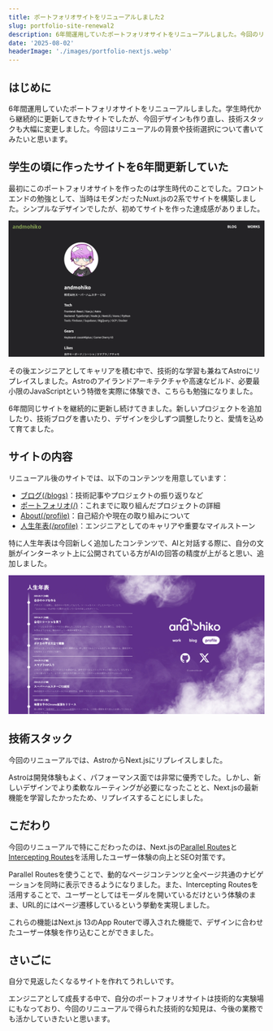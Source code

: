 ```yaml
---
title: ポートフォリオサイトをリニューアルしました2
slug: portfolio-site-renewal2
description: 6年間運用していたポートフォリオサイトをリニューアルしました。今回のリプレイスのこだわりについて書きました。
date: '2025-08-02'
headerImage: './images/portfolio-nextjs.webp'
---
```


## はじめに

6年間運用していたポートフォリオサイトをリニューアルしました。学生時代から継続的に更新してきたサイトでしたが、今回デザインも作り直し、技術スタックも大幅に変更しました。今回はリニューアルの背景や技術選択について書いてみたいと思います。

## 学生の頃に作ったサイトを6年間更新していた

最初にこのポートフォリオサイトを作ったのは学生時代のことでした。フロントエンドの勉強として、当時はモダンだったNuxt.jsの2系でサイトを構築しました。シンプルなデザインでしたが、初めてサイトを作った達成感がありました。

![昔のandmohiko.dev](./images/portfolio-astro.png)

その後エンジニアとしてキャリアを積む中で、技術的な学習も兼ねてAstroにリプレイスしました。Astroのアイランドアーキテクチャや高速なビルド、必要最小限のJavaScriptという特徴を実際に体験でき、こちらも勉強になりました。

6年間同じサイトを継続的に更新し続けてきました。新しいプロジェクトを追加したり、技術ブログを書いたり、デザインを少しずつ調整したりと、愛情を込めて育てました。

## サイトの内容

リニューアル後のサイトでは、以下のコンテンツを用意しています：

- [ブログ(/blogs)](/blogs)：技術記事やプロジェクトの振り返りなど
- [ポートフォリオ(/)](/)：これまでに取り組んだプロジェクトの詳細
- [About(/profile)](/profile)：自己紹介や現在の取り組みについて
- [人生年表(/profile)](/profile#timeline)：エンジニアとしてのキャリアや重要なマイルストーン

特に人生年表は今回新しく追加したコンテンツで、AIと対話する際に、自分の文脈がインターネット上に公開されている方がAIの回答の精度が上がると思い、追加しました。

![人生年表](./images/timeline.png)

## 技術スタック

今回のリニューアルでは、AstroからNext.jsにリプレイスしました。

Astroは開発体験もよく、パフォーマンス面では非常に優秀でした。しかし、新しいデザインでより柔軟なルーティングが必要になったことと、Next.jsの最新機能を学習したかったため、リプレイスすることにしました。

## こだわり

今回のリニューアルで特にこだわったのは、Next.jsの[Parallel Routes](https://nextjs.org/docs/app/api-reference/file-conventions/parallel-routes)と[Intercepting Routes](https://nextjs.org/docs/app/api-reference/file-conventions/intercepting-routes)を活用したユーザー体験の向上とSEO対策です。

Parallel Routesを使うことで、動的なページコンテンツと全ページ共通のナビゲーションを同時に表示できるようになりました。また、Intercepting Routesを活用することで、ユーザーとしてはモーダルを開いているだけという体験のまま、URL的にはページ遷移しているという挙動を実現しました。

これらの機能はNext.js 13のApp Routerで導入された機能で、デザインに合わせたユーザー体験を作り込むことができました。

## さいごに

自分で見返したくなるサイトを作れてうれしいです。

エンジニアとして成長する中で、自分のポートフォリオサイトは技術的な実験場にもなっており、今回のリニューアルで得られた技術的な知見は、今後の業務でも活かしていきたいと思います。
